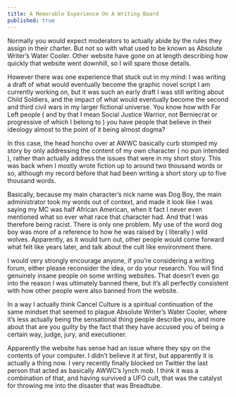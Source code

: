```yaml
---
title: A Memorable Experience On A Writing Board
published: true
---
```

Normally you would expect moderators to actually abide by the rules they assign in their charter. But not so with what used to be known as Absolute Writer’s Water Cooler. Other website have gone on at length describing how quickly that website went downhill, so I will spare those details.

However there was one experience that stuck out in my mind: I was writing a draft of what would eventually become the graphic novel script I am currently working on, but it was such an early draft I was still writing about Child Soldiers, and the impact of what would eventually become the second and third civil wars in my larger fictional universe. You know how with Far Left people ( and by that I mean Social Justice Warrior, not Berniecrat or progressive of which I belong to ) you have people that believe in their ideology almost to the point of it being almost dogma?

In this case, the head honcho over at AWWC basically curb stomped my story by only addressing the content of my own character ( no pun intended ), rather than actually address the issues that were in my short story. This was back when I mostly wrote fiction up to around two thousand words or so, although my record before that had been writing a short story up to five thousand words.

Basically, because my main character’s nick name was Dog Boy, the main administrator took my words out of context, and made it look like I was saying my MC was half African American, when it fact I never even mentioned what so ever what race that character had. And that I was therefore being racist. There is only one problem. My use of the word dog boy was more of a reference to how he was raised by ( literally ) wild wolves. Apparently, as it would turn out, other people would come forward what felt like years later, and talk about the cult like environment there.

I would very strongly encourage anyone, if you’re considering a writing forum, either please reconsider the idea, or do your research. You will find genuinely insane people on some writing websites. That doesn’t even go into the reason I was ultimately banned there, but it’s all perfectly consistent with how other people were also banned from the website.

In a way I actually think Cancel Culture is a spiritual continuation of the same mindset that seemed to plague Absolute Writer’s Water Cooler, where it’s less actually being the sensational thing people describe you, and more about that are you guilty by the fact that they have accused you of being a certain way, judge, jury, and executioner.

Apparently the website has sense had an issue where they spy on the contents of your computer. I didn’t believe it at first, but apparently it is actually a thing now. I very recently finally blocked on Twitter the last person that acted as basically AWWC’s lynch mob. I think it was a combination of that, and having survived a UFO cult, that was the catalyst for throwing me into the disaster that was Breadtube.
